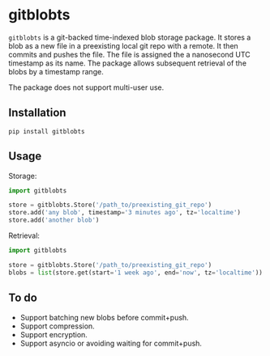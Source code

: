 # gitblobts

`gitblobts` is a git-backed time-indexed blob storage package.
It stores a blob as a new file in a preexisting local git repo with a remote.
It then commits and pushes the file.
The file is assigned the a nanosecond UTC timestamp as its name.
The package allows subsequent retrieval of the blobs by a timestamp range.

The package does not support multi-user use.

## Installation
`pip install gitblobts`

## Usage

Storage:
```python
import gitblobts

store = gitblobts.Store('/path_to/preexisting_git_repo')
store.add('any blob', timestamp='3 minutes ago', tz='localtime')
store.add('another blob')
```

Retrieval:
```python
import gitblobts

store = gitblobts.Store('/path_to/preexisting_git_repo')
blobs = list(store.get(start='1 week ago', end='now', tz='localtime'))
```

## To do
* Support batching new blobs before commit+push.
* Support compression.
* Support encryption.
* Support asyncio or avoiding waiting for commit+push.
